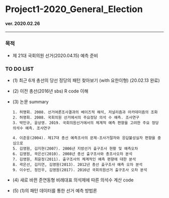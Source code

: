 # Project1-2020_General_Election

#### ver. 2020.02.26
- - -

###  목적

- 제 21대 국회의원 선거(2020.04.15) 예측 준비


###  TO DO LIST

  - (1) 최근 6개 총선의 당선 정당의 패턴 찾아보기 (with 요한이형) (20.02.13 완료)
  
  - (2) 이전 총선(2016년 sbs) R code 이해

  - (3) 논문 summary
     
        1. 허명회. 2008. 선거여론조사결과의 베이즈적 해석, 저널리즘과 아카데미즘의 조화
        2. 허명회. 2008. 국회의원 선거에서의 주요정당 의석 수 예측. 조사연구
        3. 박민규, 윤상영. 2019. 국회의원선거에서의 체계적 예측 편향을 고려한 주요 정당 의석수 예측. 조사연구

        4. 이준웅(2004). 제17대 총선 예측조사의 문제-조사거절자와 응답불성실자 편향을 중심으로
        5. 김영원, 김지현(2007). 2006년 지방선거 출구조사 현황 및 예측오차
        6. 김영원, 곽은선(2010). 2008년 총선 출구조사와 총조사오차 분석
        7. 김영원, 최윤정(2011). 출구조사의 체계적인 예측 편향에 대한 분석
        8. 곽은선, 김지연, 김영원(2013). 2012년 총선 출구조사 예측 오차 분석
        9. 이수빈, 정진우, 김영원(2017). 2016년 국회의원선거 출구조사 오차 분석
  
   - (4) 새로 바뀐 준연동형 비례대표 의석제에 따른 의석수 계산 code
   
   - (5) (1)의 패턴 데이터를 통한 선거 예측 방법론 

